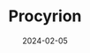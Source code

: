 ---  
layout: startup_page  
title: "Procyrion"  
id: "procyrion.com"  
permalink: "/procyrionprocyrion.com02052024/"  
website: "https://www.procyrion.com/"  
funding_round: "Series E"  
funding_amount: "$57.7M"  
investors: "Fannin Partners, Bluebird Ventures, undisclosed strategic investor, family/multi-family office investors"  
about: "Procyrion, Inc. is a medical device company focused on improving outcomes for patients with cardiac and renal impairment. They are developing the Aortix percutaneous mechanical circulatory support device, a catheter-deployed pump designed to increase perfusion to the kidneys and improve cardiac performance in patients with acute decompensated heart failure and cardiorenal syndrome. Aortix uses fluid entrainment to pump blood without a valve."  
markets: "MedTech, Medical Devices, Cardiovascular, Medical Equipment Manufacturing, Health Care, Medical"  
hq: "Houston, Texas, United States"  
founded_year: "2005"  
linkedin: "https://www.linkedin.com/company/procyrion"  
twitter: "https://twitter.com/procyrion"  
instagram: ""  
facebook: ""  
crunchbase: "https://www.crunchbase.com/organization/procyrion"  
pitchbook: "https://pitchbook.com/profiles/company/62118-82"  

date_display: "05-Feb-2024"  
date: "2024-02-05"

# SEO Optimization  
meta_title: "Procyrion - Series E Funding ($57.7M)"  
meta_description: "Procyrion, Procyrion, Inc. is a medical device company focused on improving outcomes for patients with cardiac and renal impairment. They are developing the Aort..."  
meta_keywords: "Procyrion, MedTech, Medical Devices, Cardiovascular, Medical Equipment Manufacturing, Health Care, Medical, Series E funding"  
canonical_url: "https://startup.projectstartups.com/procyrionprocyrion.com02052024/"  
---